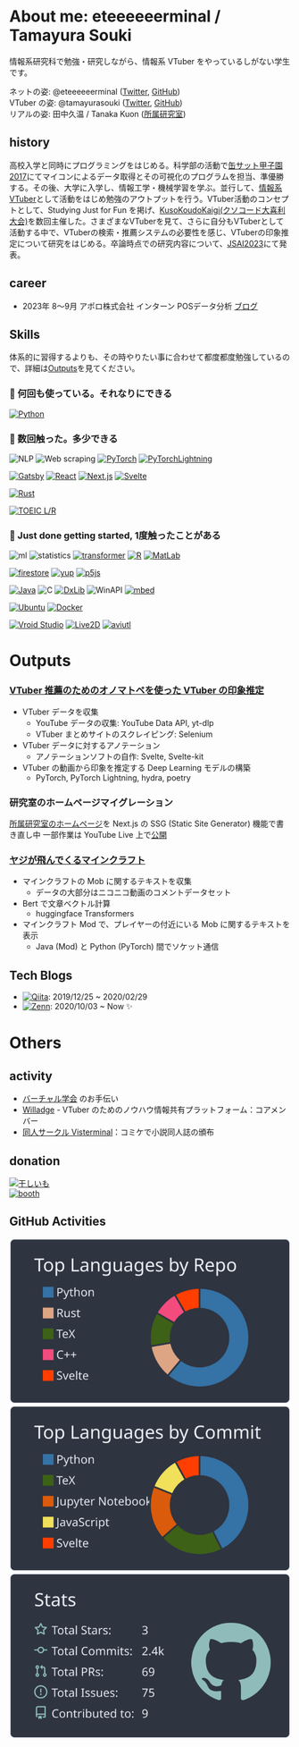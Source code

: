 # About me: eteeeeeerminal / Tamayura Souki
情報系研究科で勉強・研究しながら、情報系 VTuber をやっているしがない学生です。

ネットの姿: @eteeeeeerminal ([Twitter](https://twitter.com/eteeeeeerminal), [GitHub](https://github.com/eteeeeeerminal)) \
VTuber の姿: @tamayurasouki ([Twitter](https://twitter.com/tamayurasouki), [GitHub](https://github.com/tamayura-souki)) \
リアルの姿: 田中久温 / Tanaka Kuon ([所属研究室](http://www.sakamoto-lab.hc.uec.ac.jp/))


## history
高校入学と同時にプログラミングをはじめる。科学部の活動で[缶サット甲子園2017](http://www.space-koshien.com/cansat/2017/top.html)にてマイコンによるデータ取得とその可視化のプログラムを担当、準優勝する。その後、大学に入学し、情報工学・機械学習を学ぶ。並行して、[情報系VTuber](https://www.youtube.com/@tamayurasouki)として活動をはじめ勉強のアウトプットを行う。VTuber活動のコンセプトとして、Studying Just for Fun を掲げ、[KusoKoudoKaigi(クソコード大喜利大会)](https://www.ai-gakkai.or.jp/jsai2023/)を数回主催した。さまざまなVTuberを見て、さらに自分もVTuberとして活動する中で、VTuberの検索・推薦システムの必要性を感じ、VTuberの印象推定について研究をはじめる。卒論時点での研究内容について、[JSAI2023](https://www.ai-gakkai.or.jp/jsai2023/)にて発表。


## career
- 2023年 8～9月 アポロ株式会社 インターン POSデータ分析 [ブログ](https://note.com/apollo132/n/n454174877818)


## Skills
体系的に習得するよりも、その時やりたい事に合わせて都度都度勉強しているので、詳細は[Outputs](#outputs)を見てください。

### 💖 何回も使っている。それなりにできる
[![Python](https://img.shields.io/badge/-Python-000?logo=python)](https://www.python.org/)

### 🤏 数回触った。多少できる
![NLP](https://img.shields.io/badge/-NLP_自然言語処理-000)
![Web scraping](https://img.shields.io/badge/-Web_scraping-000)
[![PyTorch](https://img.shields.io/badge/-PyTorch-000?logo=pytorch)](https://pytorch.org/)
[![PyTorchLightning](https://img.shields.io/badge/-PyTorch_Lightning-000?logo=pytorchlightning)](https://www.pytorchlightning.ai/index.html)


[![Gatsby](https://img.shields.io/badge/-Gatsby-000?logo=gatsby)](https://www.gatsbyjs.com/)
[![React](https://img.shields.io/badge/-React-000?logo=react)](https://react.dev/)
[![Next.js](https://img.shields.io/badge/-Next.js-000?logo=nextdotjs)](https://nextjs.org/)
[![Svelte](https://img.shields.io/badge/-Svelte-000?logo=svelte)](https://svelte.jp/)

[![Rust](https://img.shields.io/badge/-Rust-000?logo=rust)](https://www.rust-lang.org/ja)

[![TOEIC L/R](https://img.shields.io/badge/-English_TOEIC_L/R_745-000)](https://www.iibc-global.org/toeic.html)

### 🔰 Just done getting started, 1度触ったことがある
![ml](https://img.shields.io/badge/-Machine_learning-000)
![statistics](https://img.shields.io/badge/-Statistics-000)
[![transformer](https://img.shields.io/badge/-🤗_Hugging_Face_Transformers-000)](https://huggingface.co/)
[![R](https://img.shields.io/badge/-R-000?logo=R)](https://www.r-project.org/)
[![MatLab](https://img.shields.io/badge/-MATLAB-000?logo=matlab)](https://jp.mathworks.com/products/matlab.html)

[![firestore](https://img.shields.io/badge/-Firebase_Firestore-000?logo=firebase)](https://firebase.google.com/?hl=ja)
[![yup](https://img.shields.io/badge/-Yup-000)](https://github.com/jquense/yup)
[![p5js](https://img.shields.io/badge/-p5.js-000?logo=p5dotjs)](https://p5js.org/)

[![Java](https://img.shields.io/badge/-Java-000)](https://www.oracle.com/java/)
![C](https://img.shields.io/badge/-C-000?logo=c)
[![DxLib](https://img.shields.io/badge/-DXライブラリ-000)](https://dxlib.xsrv.jp/)
![WinAPI](https://img.shields.io/badge/-Windows_API-000)
[![mbed](https://img.shields.io/badge/-Mbed-000)](https://os.mbed.com/)

[![Ubuntu](https://img.shields.io/badge/-Ubuntu-000?logo=ubuntu)](https://jp.ubuntu.com/)
[![Docker](https://img.shields.io/badge/-Docker-000?logo=docker)](https://www.docker.com/)

[![Vroid Studio](https://img.shields.io/badge/-Vroid_Studio-000)](https://vroid.com/studio)
[![Live2D](https://img.shields.io/badge/-Live2D_model-000)](https://www.live2d.com/)
[![aviutl](https://img.shields.io/badge/-AviUtl-000)](http://spring-fragrance.mints.ne.jp/aviutl/)


# Outputs
### [VTuber 推薦のためのオノマトペを使った VTuber の印象推定](https://doi.org/10.11517/pjsai.JSAI2023.0_4T2GS1002)
- VTuber データを収集
  - YouTube データの収集: YouTube Data API, yt-dlp
  - VTuber まとめサイトのスクレイピング: Selenium
- VTuber データに対するアノテーション
  - アノテーションソフトの自作: Svelte, Svelte-kit
- VTuber の動画から印象を推定する Deep Learning モデルの構築
  - PyTorch, PyTorch Lightning, hydra, poetry

### 研究室のホームページマイグレーション
[所属研究室のホームページ](http://www.sakamoto-lab.hc.uec.ac.jp/)を Next.js の SSG (Static Site Generator) 機能で書き直し中
一部作業は YouTube Live 上で[公開](https://www.youtube.com/live/TsWpjSHoLjs?feature=share)

### [ヤジが飛んでくるマインクラフト](https://qiita.com/eteeeeeerminal/items/428f0618c775da816519)
- マインクラフトの Mob に関するテキストを収集
  - データの大部分はニコニコ動画のコメントデータセット
- Bert で文章ベクトル計算
  - huggingface Transformers
- マインクラフト Mod で、プレイヤーの付近にいる Mob に関するテキストを表示
  - Java (Mod) と Python (PyTorch) 間でソケット通信

## Tech Blogs
- [![Qiita](https://img.shields.io/badge/-Qiita-000?logo=qiita)](https://qiita.com/eteeeeeerminal): 2019/12/25 ~ 2020/02/29
- [![Zenn](https://img.shields.io/badge/-Zenn-000?logo=zenn)](https://zenn.dev/etrnl_tamayura): 2020/10/03 ~ Now ✨


# Others
## activity
- [バーチャル学会](https://vconf.org/portal/) のお手伝い
- [Willadge](https://willadge.wiki/index.php/%E3%83%A1%E3%82%A4%E3%83%B3%E3%83%9A%E3%83%BC%E3%82%B8) - VTuber のためのノウハウ情報共有プラットフォーム：コアメンバー
- [同人サークル Visterminal](https://visterminal.net/)：コミケで小説同人誌の頒布

## donation
[![干しいも](https://img.shields.io/badge/-Amazon_欲しい物リスト-000?color=EAEDED&labelColor=232F3E&logo=amazon)](https://www.amazon.jp/hz/wishlist/ls/19OZ4W4MEH1P3) \
[![booth](https://img.shields.io/badge/-BOOTH_グッズ販売-000?color=EAEDED)](https://tamayura-souki.booth.pm/)

## GitHub Activities
![](https://raw.githubusercontent.com/eteeeeeerminal/eteeeeeerminal/main/profile-summary-card-output/nord_dark/1-repos-per-language.svg)![](https://raw.githubusercontent.com/eteeeeeerminal/eteeeeeerminal/main/profile-summary-card-output/nord_dark/2-most-commit-language.svg)![](https://raw.githubusercontent.com/eteeeeeerminal/eteeeeeerminal/main/profile-summary-card-output/nord_dark/3-stats.svg)


